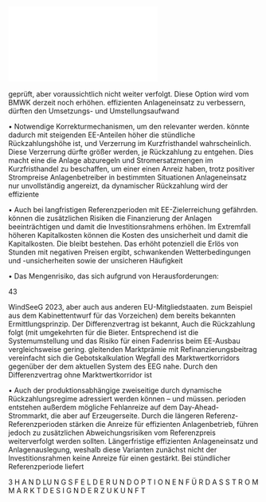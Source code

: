 ![./pages/page45.pdf](../assets/./pages/page45.pdf)




geprüft, aber voraussichtlich nicht weiter verfolgt.
Diese Option wird vom BMWK derzeit noch
erhöhen.
effizienten Anlageneinsatz zu verbessern, dürften den Umsetzungs- und Umstellungsaufwand

• Notwendige Korrekturmechanismen, um den
relevanter werden.
könnte dadurch mit steigenden EE-Anteilen
höher die stündliche Rückzahlungshöhe ist, und
Verzerrung im Kurzfristhandel wahrscheinlich. Diese Verzerrung dürfte größer werden, je
Rückzahlung zu entgehen. Dies macht eine
die Anlage abzuregeln und Stromersatzmengen im Kurzfristhandel zu beschaffen, um einer
einen Anreiz haben, trotz positiver Strompreise
Anlagenbetreiber in bestimmten Situationen
Anlageneinsatz nur unvollständig angereizt, da
dynamischer Rückzahlung wird der effiziente

• Auch bei langfristigen Referenzperioden mit
EE-Zielerreichung gefährden.
können die zusätzlichen Risiken die Finanzierung der Anlagen beeinträchtigen und damit die
Investitionsrahmens erhöhen. Im Extremfall
höheren Kapitalkosten können die Kosten des
unsicherheit und damit die Kapitalkosten. Die
bleibt bestehen. Das erhöht potenziell die Erlös­
von Stunden mit negativen Preisen ergibt,
schwankenden Wetterbedingungen und -unsicherheiten sowie der unsicheren Häufigkeit

• Das Mengenrisiko, das sich aufgrund von
Herausforderungen:

43

WindSeeG 2023, aber auch aus anderen EU-Mitgliedstaaten.
zum Beispiel aus dem Kabinettentwurf für das
Vorzeichen) dem bereits bekannten Ermittlungsprinzip. Der Differenzvertrag ist bekannt,
Auch die Rückzahlung folgt (mit umgekehrten
für die Bieter. Entsprechend ist die Systemumstellung und das Risiko für einen Fadenriss beim EE-Ausbau vergleichsweise gering.
gleitenden Marktprämie mit Refinanzierungsbeitrag vereinfacht sich die Gebotskalkulation
Wegfall des Marktwertkorridors gegenüber der
dem aktuellen System des EEG nahe. Durch den
Differenzvertrag ohne Marktwertkorridor ist

• Auch der produktionsabhängige zweiseitige
durch dynamische Rückzahlungsregime adressiert werden können – und müssen.
perioden entstehen außerdem mögliche Fehlanreize auf dem Day-Ahead-Strommarkt, die aber
auf Erzeugerseite. Durch die längeren Referenz­
Referenzperioden stärken die Anreize für effizienten Anlagenbetrieb, führen jedoch zu zusätzlichen Abweichungsrisiken vom Referenzpreis
weiterverfolgt werden sollten. Längerfristige
effizienten Anlageneinsatz und Anlagenauslegung, weshalb diese Varianten zunächst nicht
der Investitionsrahmen keine Anreize für einen
gestärkt. Bei stündlicher Referenzperiode liefert

3 H A N D LU N G S F E L D E R U N D O P T I O N E N F Ü R D A S S T R O M M A R K T D E S I G N D E R Z U K U N F T
